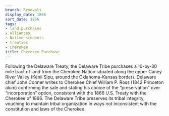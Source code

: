 ```yaml
---
branch: Removals
display_date: 1866
sort_date: 1866
tags:
- land purchases
- alliances
- Native students
- treaties
- Cherokee
title: Cherokee Purchase
---
```


Following the Delaware Treaty, the Delaware Tribe purchases a 10-by-30 mile tract of land from the Cherokee Nation situated along the upper Caney River Valley (Kènii Sipu, around the Oklahoma-Kansas border). Delaware chief John Conner writes to Cherokee Chief William P. Ross (1842 Princeton alum) confirming the sale and stating his choice of the “preservation” over “incorporation” option, consistent with the 1866 U.S. Treaty with the Cherokee of 1866. The Delaware Tribe preserves its tribal integrity, vouching to maintain tribal organization in ways not inconsistent with the constitution and laws of the Cherokee.
